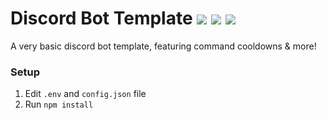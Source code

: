 # Discord Bot Template ![](https://shields.io/github/issues/mekb-turtle/discordbottemplate?style=for-the-badge) ![](https://shields.io/github/issues-pr/mekb-turtle/discordbottemplate?style=for-the-badge) ![](https://shields.io/github/package-json/v/mekb-turtle/discordbottemplate?style=for-the-badge)
A very basic discord bot template, featuring command cooldowns & more!

### Setup

1. Edit `.env` and `config.json` file
2. Run `npm install`
